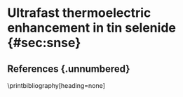 
# Ultrafast thermoelectric enhancement in tin selenide {#sec:snse}

## References {.unnumbered}
\printbibliography[heading=none]

